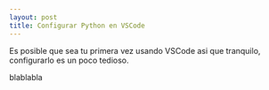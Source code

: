 ```yaml
---
layout: post
title: Configurar Python en VSCode
---
```


Es posible que sea tu primera vez usando VSCode asi que tranquilo, configurarlo es un poco tedioso.

blablabla